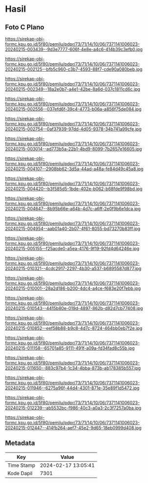 # Hasil

## Foto C Plano

https://sirekap-obj-formc.kpu.go.id/5f80/pemilu/pdpr/73/71/14/10/06/7371141006023-20240215-003439--9d3e7777-606f-4e8e-a4c6-414b39c3efb0.jpg

https://sirekap-obj-formc.kpu.go.id/5f80/pemilu/pdpr/73/71/14/10/06/7371141006023-20240215-002125--bfb5c960-c3b7-4593-88f7-cde90a080beb.jpg

https://sirekap-obj-formc.kpu.go.id/5f80/pemilu/pdpr/73/71/14/10/06/7371141006023-20240215-002349--18a2e0b7-a4e1-42be-8a6d-037c1811cd6c.jpg

https://sirekap-obj-formc.kpu.go.id/5f80/pemilu/pdpr/73/71/14/10/06/7371141006023-20240215-002556--037efd6f-39c4-4773-b06a-a856f75de084.jpg

https://sirekap-obj-formc.kpu.go.id/5f80/pemilu/pdpr/73/71/14/10/06/7371141006023-20240215-002754--0af37939-97dd-4d05-9378-34b741a99cfe.jpg

https://sirekap-obj-formc.kpu.go.id/5f80/pemilu/pdpr/73/71/14/10/06/7371141006023-20240215-003014--ad773b5a-22b1-4bd9-8099-7b2657e16605.jpg

https://sirekap-obj-formc.kpu.go.id/5f80/pemilu/pdpr/73/71/14/10/06/7371141006023-20240215-004107--2908bb62-3d5a-44ad-a48a-fe84d49c45a8.jpg

https://sirekap-obj-formc.kpu.go.id/5f80/pemilu/pdpr/73/71/14/10/06/7371141006023-20240215-004420--b3f585d5-1bde-402e-b062-b68fde9f98bd.jpg

https://sirekap-obj-formc.kpu.go.id/5f80/pemilu/pdpr/73/71/14/10/06/7371141006023-20240215-004647--8b95b66e-a64b-4d7c-a6ff-2e0f9b6e1dca.jpg

https://sirekap-obj-formc.kpu.go.id/5f80/pemilu/pdpr/73/71/14/10/06/7371141006023-20240215-004954--aab01a40-2b07-4f61-8055-bd73270b83ff.jpg

https://sirekap-obj-formc.kpu.go.id/5f80/pemilu/pdpr/73/71/14/10/06/7371141006023-20240215-005155--f25acde0-a5ea-4176-9f19-92fd4d64246e.jpg

https://sirekap-obj-formc.kpu.go.id/5f80/pemilu/pdpr/73/71/14/10/06/7371141006023-20240215-010321--4cdc2917-2297-4b30-a537-b6895587d877.jpg

https://sirekap-obj-formc.kpu.go.id/5f80/pemilu/pdpr/73/71/14/10/06/7371141006023-20240215-010001--28a2d186-b200-4dc4-a4ce-f683e20f7ebb.jpg

https://sirekap-obj-formc.kpu.go.id/5f80/pemilu/pdpr/73/71/14/10/06/7371141006023-20240215-010543--4415b80e-019d-4897-862b-d82d7cb77408.jpg

https://sirekap-obj-formc.kpu.go.id/5f80/pemilu/pdpr/73/71/14/10/06/7371141006023-20240215-010852--eef58b88-b9c8-4d7c-8724-464bb0eb7f2e.jpg

https://sirekap-obj-formc.kpu.go.id/5f80/pemilu/pdpr/73/71/14/10/06/7371141006023-20240215-011158--65701a85-9111-491f-a09a-fd34fad8c55b.jpg

https://sirekap-obj-formc.kpu.go.id/5f80/pemilu/pdpr/73/71/14/10/06/7371141006023-20240215-011650--883c97b4-1c34-4bba-873b-ab178385b557.jpg

https://sirekap-obj-formc.kpu.go.id/5f80/pemilu/pdpr/73/71/14/10/06/7371141006023-20240215-011946--6275a96f-44d4-4301-871e-35e89f1d5472.jpg

https://sirekap-obj-formc.kpu.go.id/5f80/pemilu/pdpr/73/71/14/10/06/7371141006023-20240215-012239--ab5532bc-f986-40c3-a0a3-2c3f7257a0ba.jpg

https://sirekap-obj-formc.kpu.go.id/5f80/pemilu/pdpr/73/71/14/10/06/7371141006023-20240215-012447--414fb264-aef7-45e2-9d65-18eb0999d408.jpg


## Metadata

| Key        | Value               |
| ---------- | ------------------- |
| Time Stamp | 2024-02-17 13:05:41 |
| Kode Dapil | 7301                |



